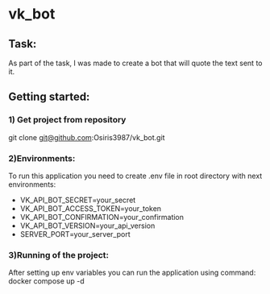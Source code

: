 # vk_bot
## Task:
As part of the task, I was made to create a bot that will quote the text sent to it.

## Getting started:

### 1) Get project from repository
git clone git@github.com:Osiris3987/vk_bot.git

### 2)Environments:
To run this application you need to create .env file in root directory with next environments:
- VK_API_BOT_SECRET=your_secret
- VK_API_BOT_ACCESS_TOKEN=your_token
- VK_API_BOT_CONFIRMATION=your_confirmation
- VK_API_BOT_VERSION=your_api_version
- SERVER_PORT=your_server_port

### 3)Running of the project:
After setting up env variables you can run the application using command:
docker compose up -d

